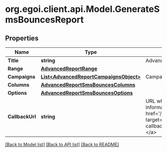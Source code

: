 
# org.egoi.client.api.Model.GenerateSmsBouncesReport

## Properties

Name | Type | Description | Notes
------------ | ------------- | ------------- | -------------
**Title** | **string** | Advanced report title | 
**Range** | [**AdvancedReportRange**](AdvancedReportRange.md) |  | 
**Campaigns** | [**List&lt;AdvancedReportCampaignsObject&gt;**](AdvancedReportCampaignsObject.md) | Campaigns of the report | 
**Columns** | [**AdvancedReportSmsBouncesColumns**](AdvancedReportSmsBouncesColumns.md) |  | 
**Options** | [**AdvancedReportSmsBouncesOptions**](AdvancedReportSmsBouncesOptions.md) |  | 
**CallbackUrl** | **string** | URL which will receive the information of the report&lt;a href&#x3D;&#39;/usecases/callbacks/&#39; target&#x3D;&#39;_blank&#39;&gt;[Go to callback documentation]&lt;/a&gt; | [optional] 

[[Back to Model list]](../README.md#documentation-for-models)
[[Back to API list]](../README.md#documentation-for-api-endpoints)
[[Back to README]](../README.md)

